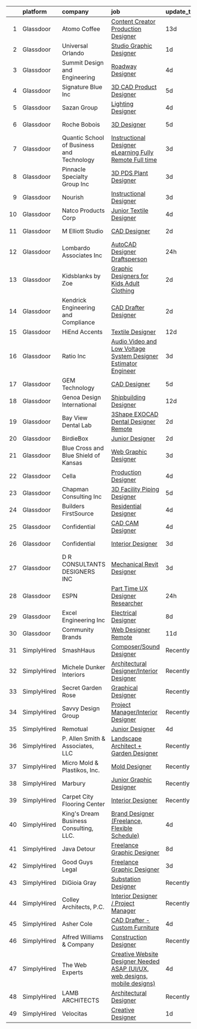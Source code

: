 

|    | platform    | company                                   | job                                                                                                                                                                                                                                                                                                                                                                                                                                                                                                                                                                                                                                                                                                                                                                                                                                                                                                                                                                                                                                                                                                                                                                                                                                                                                                                                                                                                                                                                       | update_time   | location             |
|---:|:------------|:------------------------------------------|:--------------------------------------------------------------------------------------------------------------------------------------------------------------------------------------------------------------------------------------------------------------------------------------------------------------------------------------------------------------------------------------------------------------------------------------------------------------------------------------------------------------------------------------------------------------------------------------------------------------------------------------------------------------------------------------------------------------------------------------------------------------------------------------------------------------------------------------------------------------------------------------------------------------------------------------------------------------------------------------------------------------------------------------------------------------------------------------------------------------------------------------------------------------------------------------------------------------------------------------------------------------------------------------------------------------------------------------------------------------------------------------------------------------------------------------------------------------------------|:--------------|:---------------------|
|  1 | Glassdoor   | Atomo Coffee                              | [Content Creator Production Designer](https://www.glassdoor.com/partner/jobListing.htm?pos=124&ao=1110586&s=58&guid=00000181ec0f40f88403d3d927a57574&src=GD_JOB_AD&t=SR&vt=w&ea=1&cs=1_75e79c0b&cb=1657522832043&jobListingId=1007967013346&cpc=AF02A54CD0F60729&jrtk=3-0-1g7m0ug8skltb801-1g7m0ug98harf801-373517cfa8f42e29--6NYlbfkN0AOJQYGSe-_3UnRJUG2C-qd__XQ7oeS6SET1HrnDSq5mvDk1ampRCRogaOvS3gN5K-k7GRzD1rLt3CNiqEOAiqRgxW5XArZt7c5xC8AdiEDDHnhLjozJDMrafVyWyTr0WkqxitCbXXAwLg8eEmkay77qkuDkdG9PYg4SxDxM_dEg3ikqe_ra6qECaksvCz5rsekqcJ3Y4b9Ruc-SrKSQirfflWBw3x9p1uJH1qMQmOy3hbltTkuppUbyFK1-xUV31EeFC6it9crIJeYmBd4fzqPOGBO4yC0tqWnsOnhli0B6gVM1YZZv_hoaA0BZ0oQ-_Kl1gefpDd8Zy0y6hypAw9Px-JOqZb7tFTZnEw3IOJERD4W-uZFacaBTfhOXueWBnzctLBUoXcaUlyVqq8Zlj5B3aHxXNs3vgpue6bxTAHKnUBRGIFF4DCz7hWbwuit7iPRIYZb7BPNHMNI769IDrN57mE1dIIBrNM%3D)                                                                                                                                                                                                                                                                                                                                                                                                                                                                                                                                                                                                                              | 13d           | Seattle, WA          |
|  2 | Glassdoor   | Universal Orlando                         | [Studio Graphic Designer](https://www.glassdoor.com/partner/jobListing.htm?pos=127&ao=1110586&s=58&guid=00000181ec0f40f88403d3d927a57574&src=GD_JOB_AD&t=SR&vt=w&cs=1_7b4b5a56&cb=1657522832043&jobListingId=1007994248704&cpc=9DC6E4D8324653EE&jrtk=3-0-1g7m0ug8skltb801-1g7m0ug98harf801-d9b1f3fc848eb774--6NYlbfkN0A8dBNt2Xi2s2VyZMdbOlonzlm4bxv48OGaZczYzhjJpiI6hl9onzamCWYK6p40cmrPf8KFpFvn169F_2osZ3DcvhF0c06k_J5nKJf9_mtiga3ModBMry0t06a5__qkQh5wXE00SN3RUxBOu0o2Ml_bTxODvHTTgKmsqM_q7xVbXXYeAfkCBAGe6TJYmLajDW6bBGcI4cvA3m0T8led9gfgiSxpsgcPV0lR7bLfdmVyA7SRmAIa29PWL8Wk0nhhqjCyO1oEgXqaFYJaow6u-yoAf7Af8kz48Nj1L_z9cSxlFFOm1CG8zPsy76jOXSj2LRIod4XM74PTGHsTd8hxmf7ZCvwgKac-d6tUVLhAMBKyIuMeXGZ7HSKm2un8DiigBROVnM3S3u5s_PV3YYVRcfBGPlmt8tfIVzewLYs528SekcZW2DuW0pR1z-HS-7d4mocLXAsBaG5dl4hIwoFDRtDCOlLJ-LAbC2LUJHF8kElTWGvA4s520NBAsctYt2Uh0CQE2hmWXOH11-l8izp59uuVmDjsdzhYvBfsaF9QrWWjK7snjNxcSKGra7r2xjb0CwShW82NlEe5oUIiXckMHn_61vten4WryH_ZR9Ji_KLkn278m6pelif04J4x5n57CPiuyXX7kJNVteb1uS1nDNWftfiY86ZfctUBHOGMbiSf0tcoxusq83qggmlrG-hZt4wsuDB7aP4y_gsYLfQ7hniYOUHqvW6EiP2cRPvcrd5KPk2PBL9LYRWZXflqGkFGPQEvFNKADWTB-44LjXf1h5GGVfTobC9GC5xrAPUgT871xuc6ZYoW3tBbkb7ZK5dOBUR-9ivcYrhqQI8Mu-vfI_L1lpBYsH1zTqX9TqWX6QMa3-qVFZ99_IbHSTGwjhX12ULyXRcx0mCRPJF38TdxkZgHDVQFcu5MTPF8ECxHBZAer9BlQ2NJ8d6cDD1fyu-gw4qglumtYgCEIJAXW8UpIXBa4WmqdKLKklaUYYKMW-z-a1f-f4x3r2KtduxyvZ-zaaMQ_O0mc19vxpUag6WsjqzNpqqIxaGnAJ0WYCwm2wgfoR0o90y3QNobK2ULmc23czlJJM3i0df4Yw%3D%3D) | 1d            | Orlando, FL          |
|  3 | Glassdoor   | Summit Design and Engineering             | [Roadway Designer](https://www.glassdoor.com/partner/jobListing.htm?pos=106&ao=1110586&s=58&guid=00000181ec0f40f88403d3d927a57574&src=GD_JOB_AD&t=SR&vt=w&ea=1&cs=1_85b3b828&cb=1657522832040&jobListingId=1007987560697&cpc=4290530157F20621&jrtk=3-0-1g7m0ug8skltb801-1g7m0ug98harf801-4f491aed00c76aaf--6NYlbfkN0AfdctwH8QMi_6cHObnxb_4IjEpKxuOriNLszjt9k0XkqWw1IzL8L7j6riqXzADLmkD1ALoT5hmWLVuWBAuNtzgZAit7uJD8sO4phW1Rwiu5qNKZyeDaDU8xI5FoHAG6nvKFm7k-6OmkBxznyQx-SqhmzTjHoFkzBpeEXcfEVE-P-yIE5F4Yc4KQUakZlqrVY0JiK_EV9n0MCF7KtsPHPOaHKI6qE9OB0QByrPJrqFYh4sRd8flOH1j_GmDVYZa9RlOswjDmMujULSzyUxh9fDHRVc_uDW33Xhjnluw4-imSLD_MmTXlQFk7rrF36SML3DA3sLZBCzWiLS_lyIZmiI2dVqCjZZoleg1za_w21amida5eEYmiU7rOoGgan5jY-br_l3E3ceN14lijCR2FKr1BVsso0PS5XyeN_LLsdiIZzbsNV9t9b4DW75at6LJx2x-RpMAdtXVDzKstsRRpCnpLT1E3paRT5pZHlb1XLCmK1JNCBZhAVq6Z_yhLoankbF67Ac5XR39dA%3D%3D)                                                                                                                                                                                                                                                                                                                                                                                                                                                                                                                                                                                                   | 4d            | Raleigh, NC          |
|  4 | Glassdoor   | Signature Blue Inc                        | [3D CAD Product Designer](https://www.glassdoor.com/partner/jobListing.htm?pos=107&ao=1110586&s=58&guid=00000181ec0f40f88403d3d927a57574&src=GD_JOB_AD&t=SR&vt=w&ea=1&cs=1_c629a5ac&cb=1657522832041&jobListingId=1007985131299&cpc=9900C911F071612A&jrtk=3-0-1g7m0ug8skltb801-1g7m0ug98harf801-c935f69cd6141cb5--6NYlbfkN0Bi-g4OEguhQEx4pjzkmulzkFDPdVMQm6g82nLRMcVRUF4a9O8XX7bQnHXOSYsr-Z1lYAsjII0Z5QvWE8UBfpVUpRtqS29lhzVUzTkXsA1F3d3iSDbrGSU-yoIHJgnRfXf2QSL24J15t1V9kIt1zXmE8vxNGumvGO2F6aEaeF1boqkewEQurOo-vqnn1QroqALPoEMm2d7C1KDlfbiKGY_n7nXCuxBr3DOba1HMQlVFZSfzDdX23GZ_MjZCYqYFxi1Bv2YVpR3uMjSZSgvBRh5dKRQGpDoQFK4Yhdye2R6kayI615v5gxCTtLP0IU4Wts3pSPH5o3Dm4yIb-3kFivIqNmmjkyLyOJzkza-57gBLZ7vZDsP0GLKmoY6WXZh5s1967lwRvuB0xTWcHUDnsz6pmyCUjWGo7vW2yR_dLJZEz9nYCGdbHu6hVCNppHx_9bGzZCvqg-rXY0LPTQfeYtbnxCMpWaLtL2CistJ1KEzqwx5nDNAcECeaxJyLqT0yjISI8G13DexLEQ%3D%3D)                                                                                                                                                                                                                                                                                                                                                                                                                                                                                                                                                                                            | 5d            | Walnut, CA           |
|  5 | Glassdoor   | Sazan Group                               | [Lighting Designer](https://www.glassdoor.com/partner/jobListing.htm?pos=101&ao=1110586&s=58&guid=00000181ec0f40f88403d3d927a57574&src=GD_JOB_AD&t=SR&vt=w&ea=1&cs=1_6c3ac520&cb=1657522832040&jobListingId=1007987920155&cpc=1B66FBD287AC93AA&jrtk=3-0-1g7m0ug8skltb801-1g7m0ug98harf801-439b77affe648433--6NYlbfkN0DLxniXb9xd09bch3T7EymxCrgj1jiT2kSu__xrmi42oF6tRRjGLgy95bHzRVT6R0PWFfy4P7N_XJ8e_z_BNRnNBWke5n_Jbz_JWnY5GHA_WR7G4pNlygBwedkMkT1PpmHff_TiXp5Ns9EEi0fgPre6OUlP2TUujiOxzlfk_YD1Sf1DM7EeOnJKupP5wvjbtMMEXpQ-AgB174-erYIH5-mHMJnlMjSMv-YRHnozuB204H0142P11E5JEYKrxzNn6ZLeo_Iym49G_ik29PjaiAtzXg1oZzrU80LfaazoNTeNbG7sDZ_E7QTg5Tj7Rok9iYhFH9_6l4FMAr3OwnNjTjksK9xhHiWnR_CKE_wOXOeWliRIFqXW5lIRS3-EH-WAFOFujP_9lJPLQ3vxYJOYfVMKNBJ16Mn7FHPKhbGIftiLYFHuUiUKm4l93KBK15V9_dHWKi-fNCuAsG_I23DMQU9x68fj0yhWseh_8DEDVQAODvpsyWF82fA0g__3IZaqjGs2txTkmxXyfA%3D%3D)                                                                                                                                                                                                                                                                                                                                                                                                                                                                                                                                                                                                  | 4d            | Seattle, WA          |
|  6 | Glassdoor   | Roche Bobois                              | [3D Designer](https://www.glassdoor.com/partner/jobListing.htm?pos=123&ao=1110586&s=58&guid=00000181ec0f40f88403d3d927a57574&src=GD_JOB_AD&t=SR&vt=w&ea=1&cs=1_4955ffb3&cb=1657522832043&jobListingId=1007985102226&cpc=BBD63848FB84346C&jrtk=3-0-1g7m0ug8skltb801-1g7m0ug98harf801-a7e40237fe4911eb--6NYlbfkN0BKk0BP73Edisr-wZ1rS4C1GbKnMOsvdEpjijXua_ZIvpX6JMcHyAsS3aosAQ4Kn8C_f6La2-1lbXAH81Op75Fbx73mbs5NfVlTi-gWx6V0YypcHZt8lr8YANXhHvPV1-OZdgkmJMsw9-Tue92vm-fKV39_dYts0q7QahmlcD2gWoufQp8qqYnidNMqYIY8HJsJPE8jcWE67nzMQ_MWJFo1rnE4ytfcOhm3gfzEB2SrQ-l6Wvpw5QT3eGZefBCI53t29oVcKJI-XY_PTeeDXyst05k5ctK6qIckeMb4BLDx46nJ6E5sSgDrwTmG2f-k4P7wDO83rzl-uonczdL1JJNgSlzZxGaEToDv-5vztXGQKqCVQZDoH_smL6gZEh_xyICQdqjVXNbu9PPt22ERd78RaGEprfSnGoKWc3f2roPw4fdVEWrn40AwrEO8uRCEM0Tc85NrxD5scxx7KuTCVmMm2HEwz4itLgGyYOFWrQxdWe4nWl-_dneR)                                                                                                                                                                                                                                                                                                                                                                                                                                                                                                                                                                                                                                    | 5d            | Long Island City, NY |
|  7 | Glassdoor   | Quantic School of Business and Technology | [Instructional Designer   eLearning  Fully Remote  Full time ](https://www.glassdoor.com/partner/jobListing.htm?pos=130&ao=1110586&s=58&guid=00000181ec0f40f88403d3d927a57574&src=GD_JOB_AD&t=SR&vt=w&ea=1&cs=1_d3f84c01&cb=1657522832043&jobListingId=1007991626600&cpc=F41FEAB56D215062&jrtk=3-0-1g7m0ug8skltb801-1g7m0ug98harf801-288443ecfc85b543--6NYlbfkN0D7hqmvePafxn7kT4k1STtBk75UNBPv-jdQupZBlysKETfGq5ERCH6QNcas-aF6LEi06hVy_qfB4cq6KzFBX-NpyiNbgRz_Jx4Edv4Usgu3MiPbbhPmPTmnahGc4v12Vo9_AlsMHVbEjxyZQqm4pQtxd0r3Ns6m-51NKhD0U227CJfOwXOol_GZ9ZyMMSzBb8-fNzUH7XBazYpr1Hlh21i8hHNL9hC9rp0xxBljviOVLD1MuFhv1vbPv8G7m2ORyRa1HWcLvsNuusdmubk5pUychpQsIUiy5gAnpTNK6wPUitpMK5Zy6SfQ4YYdlKE5u5QoiYMzTy3fCJ3cRMB0chZoTLGe5NPtKmtXc1-ZYFKBpoiekjXoWlynXatYUlirw4Cg2QTUjmuoFtiQAXUxLe7BIVVVcZ5MPn4V-Wc6N7PNfjdr0wT80aZ7c71xbIfr9_285uhb3gPbzUYk7inFhmRo)                                                                                                                                                                                                                                                                                                                                                                                                                                                                                                                                                                                                                   | 3d            | Remote               |
|  8 | Glassdoor   | Pinnacle Specialty Group  Inc             | [3D PDS Plant Designer](https://www.glassdoor.com/partner/jobListing.htm?pos=118&ao=1110586&s=58&guid=00000181ec0f40f88403d3d927a57574&src=GD_JOB_AD&t=SR&vt=w&ea=1&cs=1_49cace80&cb=1657522832042&jobListingId=1007990075334&cpc=E3BF5CE6EEF0DB16&jrtk=3-0-1g7m0ug8skltb801-1g7m0ug98harf801-24dc0d674d54fa01--6NYlbfkN0AvKOmg-5NqYhHLmDu_7Pjxq7vyl5WZkAzYueW6PgEnHN088J39WpvCst9TlHOmuPf8WIXpqT11TwO55_La6gbkN0cFSDGvVEcPCxzupaLDPJDJg6h4dyO07a307Uxp0jB_Pby1WNeNv4EuZalHOlpoOcvZf2zXsX1HepuFnhnDVUCDiuHRxPy3JBmcMJfsFSi681y51j3dQovU3i2og9nmNK-QBDAyeGoBD_ewQ2b6FKK04JPJ9GWhs_jYahX_x4n92MdD6htnEeU6XGBVpXaMs80ACGO5yDwEF1_S1CNHdwKpZ4v35WMRDItwpIxP5k8ickjRIxXeC1fwSvSx2DKjSfLAxzFtpaeMPNBmJK7Ymw3wmsH2ROv859mFIsatv2STt5RpNLfEK8-T7iNGysx90ltRQqdO1h_G9CCi3Y26f2dLjtSIrIrBkcDooKNcFkzqgCYe3_hy0OEN_KSOTX6GaE4mS1uppgSLtBLDts_5OIBHVQdnjh5ZWHdaZPCSWaxPgPS8m2aWhGwQJmkPefA3)                                                                                                                                                                                                                                                                                                                                                                                                                                                                                                                                                                                          | 3d            | Aiken, SC            |
|  9 | Glassdoor   | Nourish                                   | [Instructional Designer](https://www.glassdoor.com/partner/jobListing.htm?pos=126&ao=1110586&s=58&guid=00000181ec0f40f88403d3d927a57574&src=GD_JOB_AD&t=SR&vt=w&ea=1&cs=1_6833456a&cb=1657522832043&jobListingId=1007990118795&cpc=C4A69CCDBB3B9599&jrtk=3-0-1g7m0ug8skltb801-1g7m0ug98harf801-cd31e169e3b76732--6NYlbfkN0APToHrk7ILONyRglvlT3LJMO76dZGJsKlG8WQjsY8Cq9VMAyu-33cN6chkrRPzKSYLZubbG5hpV08ZZqj6Gtm6Kd6eI__8JQkxpLimtDe8e2XUxCm2qJgpcAQ1wuU9qhNbp0Vsz9rljglzu-6og43zjdLf4iKCarZD8ROOzxBmCdSBCaOSVjYKDMYMYHX-8VqEzqeeT5Bh4vpqCBk9B8QXLTD4p9Nq0FD0AuI42Wdr_ZXqtrFoQbk3-RVyksmdaaL9p7qz5LDFWb75jrr3wgwezQeXMlzybCK_zWqZqOSWgXUDuL1J72HCdjBiD7NGzHX-i1gsH0W6bDDLax6IFMPh_HtXMdIJB0wyrbjNhSkzTLtLa6fXPdteIISRwKJdjWTiL9LO-UYeVgZ0tTGAv5NqRtV4tIxXJZt4CJGa2yJy4dOogcS8FCmJg7Ct1OXwL-kCb1gkCJoKtjFuD1qX0bh0KbzKKpm0v25RtDYqsIGoFUX6K1bz59kM)                                                                                                                                                                                                                                                                                                                                                                                                                                                                                                                                                                                                                         | 3d            | Remote               |
| 10 | Glassdoor   | Natco Products Corp                       | [Junior Textile Designer](https://www.glassdoor.com/partner/jobListing.htm?pos=115&ao=1110586&s=58&guid=00000181ec0f40f88403d3d927a57574&src=GD_JOB_AD&t=SR&vt=w&ea=1&cs=1_690b883d&cb=1657522832042&jobListingId=1007987802425&cpc=55FC80EBF760BBE8&jrtk=3-0-1g7m0ug8skltb801-1g7m0ug98harf801-3ea8600967559903--6NYlbfkN0DsBOlmEAMqZtav1V1WKZO3RUElpafjggtWvxyDQ3xFSi-VzB5KdbXiZO6Bf1w1N6Sg8a1o7BBt-lkxuAeaPdpC8-hhaqh5c_fDZprzhmWf5xgyyCrb1QTarKUGt8YYDBdzXy1pVsr0_LUnXJH_YAlvTXDXqTkLV8Ju75prIEHJkiBI05RHq1XeRruC6Uhy-cQHmTziBROHOc4XzZjvpsZVsHIATb8VQyS5qqEUrU7075JD2ehwmO8HW-77cQUIi9lizPaxEcfGsX_h2oT6NdG23jbAqBQARGJzq9fnHaOmIeAYI_fn_DcoBqbWPDk_FXmQYZ3jw4J4xtql0d-0KVS5j6hpC9-ldsBDb4MA6lIDAgKb5fwAdBDi1AutQT6RGUloqnJKcOozspmCFwNjiLKGRsjwkW1mus7AVkT_CN3xMqVbZL2eWqpGde8l1hOvmACBnuReJQdC2A6pMunQU8Jo54_TEa5A6-wJxD6NIik6HQjS4By3CmLFNRhG8skEEAq7ISqotKOsqg%3D%3D)                                                                                                                                                                                                                                                                                                                                                                                                                                                                                                                                                                                            | 4d            | West Warwick, RI     |
| 11 | Glassdoor   | M Elliott Studio                          | [CAD Designer](https://www.glassdoor.com/partner/jobListing.htm?pos=104&ao=1110586&s=58&guid=00000181ec0f40f88403d3d927a57574&src=GD_JOB_AD&t=SR&vt=w&ea=1&cs=1_176ddc0d&cb=1657522832040&jobListingId=1007992546690&cpc=82DCBDA90A4A7E43&jrtk=3-0-1g7m0ug8skltb801-1g7m0ug98harf801-a77a986ad16ada3b--6NYlbfkN0ACTeRvGRFS6hadW-07x_K1RnsIE8OdH4tufuZ5eRAiXj0gAa_UNCxgrPwYxTRUo2qYhJOerHcijT2z6Mid7UdlQo5WU_INrLmEmOc5-O1FfiIH4eUBv57MufVhPaM9FRzRKTqqWTHMFaxNT9aYE_-j3X2SwW3KRVbetnb797ju4SVXCGwE7yJliadzEs-pk_zBOw5eI0Tks7fiIWadJK1nZmzvz9lkTwdAOfUrgvhqyVdQN6RFQrdBrCK8QM7tSohmTAavC5J1s1ZffDae8HY5PoONoOp2ExUbP0dZQOgpWM4gNVCbbMaJSuP9a1Tr9NIsJSkUDvZYFIlZfipRTJbirVrmnimRBSermKfQH6y1828ccFBqULB9dwmHQsdmsiMPUGgDt70SeNO_jmNkLI1mFz4NCeoKPSWjl0l_DdS271kC2W2kXFMwj3K8tqn2QlLe7uJM3AIMXqeoK1JPtJ471D-lTncA6TR9sBaS_ZFVavLA6lrDQBFe6r8feFGkWgA%3D)                                                                                                                                                                                                                                                                                                                                                                                                                                                                                                                                                                                                                     | 2d            | Wimberley, TX        |
| 12 | Glassdoor   | Lombardo Associates  Inc                  | [AutoCAD Designer Draftsperson](https://www.glassdoor.com/partner/jobListing.htm?pos=112&ao=1110586&s=58&guid=00000181ec0f40f88403d3d927a57574&src=GD_JOB_AD&t=SR&vt=w&ea=1&cs=1_9b9f22ce&cb=1657522832041&jobListingId=1007996043853&cpc=88825F42635DFB7C&jrtk=3-0-1g7m0ug8skltb801-1g7m0ug98harf801-1c15ac5367a0d75e--6NYlbfkN0A953Z9EfJZc5Z9y7Wb0NkuJO-5BBnqXCJSieP3bN3oT5bPCnx7cVWY1oClmkQ3jG-L0_XIvqk4h2NVzNdT9nLHi8WopQieny3EXSwCLQgjwYRxPwUbicOAxx0gLyCfna9QIkLHtRNxNTBwPFOefxmr4_sdy4VZyBt66a9rNswfF497JnwDV2H2wqNj9voygmlelVXhifN5tjf3ECnCXrmHTabmp5kl30Km-st6LdQ0hfsQ31-hsxPVhjg1LC4T_rMAWQLvF2dKFDz27CY_EbytbUONZvFTnFy_DHNQhhxE7oNV3UBucbNPiVrihLsoiLnV38qgNJ8tmxN0WzFhVLq-kH2D8cdaqYu19Z7zBSQFGodxFI58JtB6xxla9FNwzcjip6yZPvkRtR-d2b9rQSx2fCskgyuDijZvdRGI-Nlnk-yTUdkN1nT0moSAeEcmvEc1Q_o7SB6-lG4zTM3nOj2hJ7Mb_tkQ3MSCZ_Yw-SnHuHZalysK_9qm89Rw_pHSV7Sx76edV6XJ3Q%3D%3D)                                                                                                                                                                                                                                                                                                                                                                                                                                                                                                                                                                                      | 24h           | Newton, MA           |
| 13 | Glassdoor   | Kidsblanks by Zoe                         | [Graphic Designers for Kids   Adult Clothing](https://www.glassdoor.com/partner/jobListing.htm?pos=129&ao=1110586&s=58&guid=00000181ec0f40f88403d3d927a57574&src=GD_JOB_AD&t=SR&vt=w&ea=1&cs=1_3cf09aca&cb=1657522832043&jobListingId=1007993502865&cpc=F4EED0218A761C36&jrtk=3-0-1g7m0ug8skltb801-1g7m0ug98harf801-b4c3da644d62c417--6NYlbfkN0A4Ph_aI1zwixbP6E0AARx2SZY51AQPi15m2DpjMNaiC_VAubs0PWn5P5PECUkure5B376KHYPnL6LuMK5eTpf5r19DBgBmR6vNn7Wt70xRWT34O6FTuRFb9bsxE57G5BbL-4oCoOI3kb3Zr9-TICvnVzv7AqnBMK7uDSy1Uxds9OCa5zcLebobasEHvLEncd0yS-5sOj0AI7DWautEbz7wgZh4FjYidYqAcAqavbhWCPRmbx-hQdQ91gJuTwNfSSxnQc8xmXy4T1prtVsLRfIQ6OSp-kgiGJgVzVbrAz8ZE_DAVW3HBvxHSkUQPf0wZ_pZA7iHxykUaevkHi0TfHYsXxasInKVOlvggKoDVMRryPP9hu0GeKTCwab2PJra7LC_6BzKiRSwkO3RBISDnLep-JAYxpOsOSeRDzwe1VdCf2sHaxYVcOhDVLq6EVwz-0Hf8JCaUOLTet6aHRjtY9AiBX0hn9c7khfJuaD00FLexvMCHdlMjRSSEMdP9RmLclFGJxF56evNqbLrxdTlw-7e)                                                                                                                                                                                                                                                                                                                                                                                                                                                                                                                                                                    | 2d            | Remote               |
| 14 | Glassdoor   | Kendrick Engineering and Compliance       | [CAD Drafter Designer](https://www.glassdoor.com/partner/jobListing.htm?pos=125&ao=1110586&s=58&guid=00000181ec0f40f88403d3d927a57574&src=GD_JOB_AD&t=SR&vt=w&ea=1&cs=1_9f188dcc&cb=1657522832043&jobListingId=1007993324136&cpc=5D10E799EF7E9049&jrtk=3-0-1g7m0ug8skltb801-1g7m0ug98harf801-c9d37da804fb0685--6NYlbfkN0BxkLIcfe0oqaYINownie861a0BJtkzmJW-WyGv8J0JYIhtfgDOowTGUiZm5-HYdymiPggjYYazO4SjkVQx5w8bfbh_HREpXUQH5H_-W0elWWLkHt117Ahq6YM6dTUptsqLCk_RADVT_-HeWIZuEgF7Jgk0UwmLnXzi0hVGl84b8oKPQdCEXS5xpxpGQECvR-FLJWe39U3X9T_JhWWxVfbSf7xHvdbUGVW8ZkT9HuE_wmQqrN3e3PTFeTyYpym5R8pgapWsOnfAmkLMWi2znmBclw3jSxXFmK3QTmU5i3kAWl1EVJqmoa8VC68GDh2BhtD8y9w6QWGP5YQNXcsmyPcPbZ9i05VmITY3Qo0K1QoFZ42j3dJ_x2BUDeMpbdF-oHTrCaXCuepg4iu_1VhwOQe8Kv_ZAI1pD8FVe2CobRDhm0jA8LD8fAyWasPLsigukZXjk1lTiOUybD1YhzS5Urlpa1nxaurJijlhwzTpjvgZMueYuxIxgb2GV3hlQGFz14Y%3D)                                                                                                                                                                                                                                                                                                                                                                                                                                                                                                                                                                                                             | 2d            | Broussard, LA        |
| 15 | Glassdoor   | HiEnd Accents                             | [Textile Designer](https://www.glassdoor.com/partner/jobListing.htm?pos=110&ao=1110586&s=58&guid=00000181ec0f40f88403d3d927a57574&src=GD_JOB_AD&t=SR&vt=w&ea=1&cs=1_9f2661e0&cb=1657522832041&jobListingId=1007969520749&cpc=31D92C3C5F3D4D46&jrtk=3-0-1g7m0ug8skltb801-1g7m0ug98harf801-29bf1109820b1c2d--6NYlbfkN0Dx3r3E47sSe5bB3PIy1uzBZvlB7xy2NhfhZMlxQTsxrHUpHsFF6W0esQv3GrpA3GPxrEYAVrn5qGuHoy1szY5sWL8KxnEGqnW7VTyHc7etp3Lkw8fFSuHMNAw76tM5yR41BK6rBn9DoVtzf3U5rSsg73277ZCy1U5DkKAjVps9t5cGIaBEKvDlJLMzuqWuk9H_oC9W7Oe_XgU8TMAUIhMSND-cr2v8fjKwQzsgM32O7DvJ-oFsqrb6PllAwHIGWAxWnLXyCrqKLk1B6NJQpaVD--10TmHob9vHTngAoKQsxycog91wDswsEV-b8w-Kd4dYCMp0tgGdTCaerq9Lp45s6WRZmiohWCEKFVZiYqFabbnw8Oe1_W5ANku-zsSOWqE6rwfsIyQryWkRIDegveOOvq7fo2Ny9fqqoKm7vzOcZijkvBtF3E_kcRDnEA1OtvDVxw-QQIu5T_bcO88d7-jF9eSzwz9f6k_HvdrkJvvHuFFnZ7jahx3FKl_k7KN-Gwo%3D)                                                                                                                                                                                                                                                                                                                                                                                                                                                                                                                                                                                                                 | 12d           | Irving, TX           |
| 16 | Glassdoor   | Ratio Inc                                 | [Audio Video and Low Voltage System Designer  Estimator  Engineer](https://www.glassdoor.com/partner/jobListing.htm?pos=120&ao=1110586&s=58&guid=00000181ec0f40f88403d3d927a57574&src=GD_JOB_AD&t=SR&vt=w&ea=1&cs=1_d1d25a42&cb=1657522832043&jobListingId=1007990573933&cpc=6F63F679962D6B30&jrtk=3-0-1g7m0ug8skltb801-1g7m0ug98harf801-a22815fcd649ceed--6NYlbfkN0DLxniXb9xd09bch3T7EymxCrgj1jiT2kSu__xrmi42oF6tRRjGLgy9CSCUvlu0o-G0f9mP3vXOY25QFtPpOgKZRLLJv-Wzl2jZDDJN7VD9xffB-warem3eXA0nhYC6MxajdbDhS4OuVwx3kRH1U4zCgroOa4MZ6m1JcZM3n5e4HfMar1NEX1Zic41PscWSc_sq2rRcU8ndhgOw_Pc2afIgfqgvjHepvhoXCZBPAPnJS4xiol_PxymqTOf4GyjT942gyeP_qpfw70YrWbFygWiV3vUBkVaM9Ly95jtWniWC9gndpGCzAEQ0SGJlIjHv8J3-MdumKgxmzT0pHbayuIrdMM7gFVVSZ3NvwqF9VNgTuF87UcT56bcqMjeJLmFFhwh5geyVnxbAAWV6Fc53_lBpnh6wKpsP_I-v7DW3scD5ksTYEja0BKY3R2vh9BcJJX3Yf9tzWsuI20Kg66P6wQc7XbMCgqArP-jNJMYiCcizZXbUCHCEsaAvnSNjmPJdTTrHqb9yQoCtosuSeB43qM6OpxcXjIMghtPaWuV11a4-f7zRrACO9HXWwx9yVxpoqoQ%3D)                                                                                                                                                                                                                                                                                                                                                                                                                                                                                                 | 3d            | Farmington, UT       |
| 17 | Glassdoor   | GEM Technology                            | [CAD Designer](https://www.glassdoor.com/partner/jobListing.htm?pos=111&ao=1110586&s=58&guid=00000181ec0f40f88403d3d927a57574&src=GD_JOB_AD&t=SR&vt=w&ea=1&cs=1_eb869a9d&cb=1657522832041&jobListingId=1007984812731&cpc=DED3C32E22E90A94&jrtk=3-0-1g7m0ug8skltb801-1g7m0ug98harf801-bd7d52c35ee6e9be--6NYlbfkN0DlcaguI4sweZRKJTadbViwUmuipadyC1IVR7LlJxAnY3ZOe5e_slvkrj--CbdG1yGhiHAnmnE6MmiVRcIyrgSFucHCnpg3aiQUVOiBSwymqoQ9lFkmAirctWJGZ3qnUaJrl9w9iL1ThWFBvGh029x3hXJJKMos4BX-u6YqabtcbZaw9iY0gCLAxPgadHGR5TLO_BG5d_gRsGn9J-rsIP8eG7qy39cB1D2-rtVvTygMhjpcqi07-WM79CjtJcM8DXHSrGZh5UKxpRzT_tlQTEWNFG5kDA7KGTzY5wtrCbvEtqglgsAp2na4JtyhaPsHHbOoxfRQi6wiBuRjPk5EUDexBWes_pUJH4CO-wFR0poU3gUbW37qCb18mNFMI_HB6tbdm6cPFF77PTs1xDc7A0p-Md1-uXEZOGzcpTVkT_Uz5ZlzVJvEULmFN7nRDD80-0dGxzk5I8TgZrlNtJcwCQEfz98AgdAzQlRBC4kgoAz2DpLTGZs4rYKxd7UogwoDX2c%3D)                                                                                                                                                                                                                                                                                                                                                                                                                                                                                                                                                                                                                     | 5d            | Oak Ridge, TN        |
| 18 | Glassdoor   | Genoa Design International                | [Shipbuilding Designer](https://www.glassdoor.com/partner/jobListing.htm?pos=121&ao=1110586&s=58&guid=00000181ec0f40f88403d3d927a57574&src=GD_JOB_AD&t=SR&vt=w&ea=1&cs=1_27062ee8&cb=1657522832043&jobListingId=1007968421950&cpc=7F6F94E2229B3AB5&jrtk=3-0-1g7m0ug8skltb801-1g7m0ug98harf801-2fd880509a3b5b50--6NYlbfkN0ACurcFFH1KinYH-9KXWlEmljAli5inonw10n6AtNKjD4agCYhEruJSgbVejWcAH2GLRKHTpWNQSqAoA8Ba697zMBBLWnamA8_7Av4qjxtBAVL8_gjMccHy7ubRkNwjuvekvChXUnWjb5NUaxooK4DyK7LdhQ_TVVrOb-x0tnQECHLqraAu9hlUj44lw2U9BedjKYvyzqgckbUlwzlRV-D-JHv9WvW2sUcuFr_PvXueg4rdol2k_zRwiwQAjDk97yPITGS_peP0xiMc-lxO0iVMOgog0GcGhfwZ8Dvrav29HRD0kUKvtPNhKn-5YcyPTfy5stpM3K4HvLIyTqHY2QpJtvzMO_qUnPQRK6yOgfPRc5NNj9rwS4mVvcnv8Klx3sxn9BeEpHpWuBk1A5EPj5Dhlp0Z5BZFZLFcERawNYifm0CfC_iNAxbVz2gbdm1QHQSjlovKQnok7i7etknG0cAz4lt35Ukw38ZlhyCJCitNdAhOlkaCcxFP8qcfnACcQ5A%3D)                                                                                                                                                                                                                                                                                                                                                                                                                                                                                                                                                                                                            | 12d           | Remote               |
| 19 | Glassdoor   | Bay View Dental Lab                       | [3Shape   EXOCAD Dental Designer  Remote ](https://www.glassdoor.com/partner/jobListing.htm?pos=119&ao=1110586&s=58&guid=00000181ec0f40f88403d3d927a57574&src=GD_JOB_AD&t=SR&vt=w&ea=1&cs=1_7d1a9ffe&cb=1657522832043&jobListingId=1007993383080&cpc=59DEFF8D475298C3&jrtk=3-0-1g7m0ug8skltb801-1g7m0ug98harf801-4d0a507958eeb288--6NYlbfkN0CN_heEKBmx6uVNBP5N0m0cq0wPpJs0SQ3UE-M_i9XXXma_1vFFUlC-lltITiyLQhrVQU8-emd6XCN5FfF4--3kAp1Y9sI7c7AfGN7MKu2QejEUi_0pSW1hIsx6dsZVRLn_n0Q_G5fyBY6dVNXPMpy7cp_SKf5-4XHI4SsM1oRGUTQjKLxCQBpfqgYzxKNMSQXZj6Cq5kvbRs67mioHjcYJPxIM4ky9xVj2_5E3idUDzA6xZ-YN5roEJ-3jhUc5-rjPXKYaLajmVlQiGaqJl-kreqSKRgA36Ps-sMzbGCcrkQysd7FIHhk_rRvAEr2orJw04Nx5X_4AdWYsFHWrhOOMVf8b-0C19Lb1E1YkFRYcVjmm22lf_fGTEeR9MUBw0ohok-cdNqrMtUAosqNyQcljXxFMhGyG2YFpy76X4wKXxLqysCWfKYsk-5iEfIO-Shk8Dck5lQUACjC92n2kKvu4yIPy-wDhPk1BHPHRrgw9BbcXyRLFAbZ0Q6OwP1oa8HODJ3w1vUISmXiBiZE_9caE)                                                                                                                                                                                                                                                                                                                                                                                                                                                                                                                                                                       | 2d            | Remote               |
| 20 | Glassdoor   | BirdieBox                                 | [Junior Designer](https://www.glassdoor.com/partner/jobListing.htm?pos=122&ao=1110586&s=58&guid=00000181ec0f40f88403d3d927a57574&src=GD_JOB_AD&t=SR&vt=w&ea=1&cs=1_924dd9dd&cb=1657522832043&jobListingId=1007993146296&cpc=334ABAF5D42DC775&jrtk=3-0-1g7m0ug8skltb801-1g7m0ug98harf801-f90bddc2c005dcf8--6NYlbfkN0C-0bblxfc8WgyBPlre0heWI_waL_2zoU6LEEJmjb8vMe4ld1XBEjNmzlQuPH1NDtsfu-5sq-2qGIhyjdXf2hFrQCMWeFji989xXdA169tWY6VgmcYpFLnj1EGQT19rXu4wbrIWflIl8L42d13WAAWgPDGOG7rH0bje3-p5dzfBNrq8pjKeWbnAtIF5dQI2S3rGn7zVSJ8rfgOnb6iB9PlIjAarllVeEzWZA8mK5StURsMxmwNmQe-FoAlh-JcAbXESpabT1BSItdM0XsEshMf-9hr8UEDXKqXlnjHhZTbTIuy85DrhRSdbcbKBkxdO-RFBrU2-2KaT5lcd0B2nm6gbshTO0jvZwcvNdnl2muT5K4At6vS2gNhe1Ci-nTo_Ep0KPfOdi3aQcKOFLZ5QSGP1mLiOS_ImMoEXrzPZMWwo03AcnpIV4NAskTM-a8C6ek6SfnV6L0dndY6T-90dDlzUe3-_IrHf0iheF95vavwSrhV1pWwna8dOMlf9oDTL8mM%3D)                                                                                                                                                                                                                                                                                                                                                                                                                                                                                                                                                                                                                  | 2d            | Remote               |
| 21 | Glassdoor   | Blue Cross and Blue Shield of Kansas      | [Web   Graphic Designer](https://www.glassdoor.com/partner/jobListing.htm?pos=113&ao=1110586&s=58&guid=00000181ec0f40f88403d3d927a57574&src=GD_JOB_AD&t=SR&vt=w&cs=1_695727aa&cb=1657522832041&jobListingId=1007990691312&cpc=D01F56F24F237C35&jrtk=3-0-1g7m0ug8skltb801-1g7m0ug98harf801-a646a3c5cc0d5ebb--6NYlbfkN0C0fM3cAMPIJxx2YJu0-54AUzYyvdboEQAVt4G_xOBTWEOaDebnHlkXFTc2Kq0ZccTKs_m4kr2IGIqRKB-1jaqsIt8-Q80KNCB6stC69y0_zLiFe1CnqDWQFScQ-vNNv8K_7ON31hz0iQWH5w9u6c6B-QGCtvlm6wmT8QXnqjnMIDsArbf1CJojXwNqCGtICmj6DoVWGcc2MqMmmfULAOVehHhjUlmDtzMnyGbsQQtj4CduUS6GDQ2ux7q8btXrcos6CQRuTxuVsvuzwhVvJIvwBshLAUVjTAqslRRUMSOOV19VggjpfrkmpvMDus4KxV4btdg-J1F2C-9adoylFZ1qpfuFckbblTjlxbhjUftA1vjfLCmgN-Tph21Rw8YKOuh4jbpB6eBSgu5ku_fCYu0nVJq1KDwyJWo-8ZhXcjBC_9zdA6-pujeg6DnooLyArFn6jw8IU9HBHb9Uy6_LeAfq2D2cQVEyijBtyGeV1XCk99DNhk6sdcWqbXBAyiipVJD1oUcfNDjpgIrxMb8lbBDUoL5pqQd_ZaJ9VJXa15HddRu8ovXAiHzZpFAGa5zIePCVVq0-Cz3K999FEtEJVhfb)                                                                                                                                                                                                                                                                                                                                                                                                                                                                                                                              | 3d            | Topeka, KS           |
| 22 | Glassdoor   | Cella                                     | [Production Designer](https://www.glassdoor.com/partner/jobListing.htm?pos=117&ao=1110586&s=58&guid=00000181ec0f40f88403d3d927a57574&src=GD_JOB_AD&t=SR&vt=w&cs=1_62607550&cb=1657522832042&jobListingId=1007988004455&cpc=FB7E4A1762AE5BEC&jrtk=3-0-1g7m0ug8skltb801-1g7m0ug98harf801-661a33f648736994--6NYlbfkN0ABL5jwqrJX8j4-zsE1pdctockIOMh3bUiDojLxDHSgfnyfdrl215GIT9Vdrv6w9Un7pt__NKFrEMXdFNI_-gXMZ64BdvBYCKAUevBPGXI9NHic9JvK49a230Zb2X6vcVYsrNyAKFJIlLC1TSb_-oWrcLHXJ76qSu6kicEr981IggWbCYTOMHxQfGHZ028jEDq9twvz5276uCGkvyZzdCSN0P9s3DMVBiBh0GPDWWsD05zPXFtKkZDFdgIuayUqyVJnMP-nvVQppXSdnhXanqtCavN2kadGscFj6FScaOnWYmbeg2KnOJNoT1itTADESMitbMb8tBVkHSgcK8xbkjbnkt6ccv00F924LcRw48JFbOZV14Wl7qyF3ZlyXzUOw9Nrmc09RmY23rl4FZvoXxmBHRndxy_oVgg91XA3oP0XB63uFxdOTHv5thfSA4AdzR5QmKwx5wSbKuzQnuJVSRaVPwldwyAG0ZsDa94S6viIHHlZkyvSqVUXnt8duBY6W1mlIt6SB4iggt5HhUp4zji61DmKCSl0vknm6jZZNJCsxaCdw5mcoeVRzNQgP08HwrWBtCBlaFCgR2Qo6K3vcX81QZnmuu79WP77o68fEeraQqP8l9cKUAiNXDIRyfuisbloFdcQlCUbr6o6DxENso5ClA-n7WDuHhrjps8vrfPT3Ra467huNXuQ_A5pk-E2s5qOKorZ_nOccQfmL033iDbNESdfNamwcoU_x-rlEU0lRlyz2pRobNolxLQKy4gbjeE%3D)                                                                                                                                                                                                                                                                                                                                                   | 4d            | Dallas, TX           |
| 23 | Glassdoor   | Chapman Consulting Inc                    | [3D Facility   Piping Designer](https://www.glassdoor.com/partner/jobListing.htm?pos=102&ao=1110586&s=58&guid=00000181ec0f40f88403d3d927a57574&src=GD_JOB_AD&t=SR&vt=w&ea=1&cs=1_7436b7cf&cb=1657522832040&jobListingId=1007985950773&cpc=FD68938D22ED3258&jrtk=3-0-1g7m0ug8skltb801-1g7m0ug98harf801-1942e2590fe9d9cb--6NYlbfkN0DLWr0FuvwmpNY589ecXM0wpB-l41nBtAe9mv-PvJGiqT4i70eICYhkSDQvcovPHhDGzSuLzq6LSo9ORnq_GlqKXDMwDYYYO4AgRxLK9Ge-zstl2El_3uS8AVXBtIIFmzxL_is7fRnxVpYwDgwQkoSIwnjDmGF5oRU6Frqt-0T7aqE6-Yqbz3U76ROBjByZ-PvfYq8eFYe-isH96RaFbYVfQymL4b0Id6Ot7nwZrdWdvWMWiEu5VwyUa9BUsro96f-53ZKUaqEVAW0ZkHCYA9gTeQ4_F9_yrhZ2ABDHJvgWQEqYyX4wGEs8ouDzYntYBpIgjfUp0i8p9bnR2m4sIwqXAuQMHysFi-fr1wdvTE_wjHUwpvVVmZ5fNivSLc09ejZWLTYwAXybvnK2C815i69HPEy1cFywht3Qjt5AjMyOTVU6NAMYPhh1-uZ5Wa8QEuCpQ4_0axqf6thE823YGJay2BC5pQBDVlK6or7YtwJQjvu2m9NVrlHS5LzdBfc0VIzWOUGGT63f_A%3D%3D)                                                                                                                                                                                                                                                                                                                                                                                                                                                                                                                                                                                      | 5d            | Lafayette, LA        |
| 24 | Glassdoor   | Builders FirstSource                      | [Residential Designer](https://www.glassdoor.com/partner/jobListing.htm?pos=109&ao=1110586&s=58&guid=00000181ec0f40f88403d3d927a57574&src=GD_JOB_AD&t=SR&vt=w&ea=1&cs=1_456c1d5d&cb=1657522832041&jobListingId=1007987508608&cpc=FC4EF002566A9691&jrtk=3-0-1g7m0ug8skltb801-1g7m0ug98harf801-e14f09e6cfcc8589--6NYlbfkN0CokoG_DlvqeB6JAhuR1vmL7K9g0-Cc-xCyrbruCDMe59xBcZD39OJNbEETUK0sZ3O70T-B0A0bZwKLNqxAijkyWMTWvce09df3IEl5x3i__Cikzw7HtWoVbBP3BJFp3VsEzenwUAofucQwCc4b4yHA2D1yyE4C1ZkJLO_m_QPUY3d0olHIV6L0TV0EJQ95isOScoTPKQm6Vee0FeizP0v8E75s4cBiiK7sublFGK_-0yngYe0zTf3FBO-Fg_tai9tGk86AAcQ8h_ErMsZpx8DHEuXKGvkpFOESuUJ4CXqmD8cyxolRTJCbycx26YTzol1bvpoNz01Ajwjxk-1wg0uVofGtHK2YTYQV2wJyVOf6S3YP08hRDrBz7YQZwyvSbdqp_vuRUPRpLXvLKA1HanJmcpBq7cHf1sI55wQl7gzOJZ50jtQaNgfi9kpLPX2OQB8_IrPmPuuFJl8rgXC9VR52BLRT2Q3fATHqQtt8mqErVL3R8jvBQgQcHkP--7ot1MuRKgjRDb6xvg%3D%3D)                                                                                                                                                                                                                                                                                                                                                                                                                                                                                                                                                                                               | 4d            | De Pere, WI          |
| 25 | Glassdoor   | Confidential                              | [CAD CAM Designer](https://www.glassdoor.com/partner/jobListing.htm?pos=108&ao=1110586&s=58&guid=00000181ec0f40f88403d3d927a57574&src=GD_JOB_AD&t=SR&vt=w&ea=1&cs=1_2453a359&cb=1657522832040&jobListingId=1007987452484&cpc=77D8CEE05F182B4C&jrtk=3-0-1g7m0ug8skltb801-1g7m0ug98harf801-3ae54a3b604e384c--6NYlbfkN0AmytORzULl3lNKpi67Bv8Efn00bPINz1uKwwJYxzHEp5tI_Q8lCOucoiwCXwfQ8j1ucTKsRTVdrEhPtZ7W-3szNgvX80VLbEBTJMJsde2pz8akU16NKO-UigiaNx7302FzK99JGh4izXIrSdFEyD_MBXnqf_PT7skfzrnXNMVpjkkKrQ6NLdwyvSTtUGseLmYiOx_vpC2uqqEx8dp5tSiqEr6xndCUTQMqcscKts_vWZruT5Xrpe-Psgmmwg8TxAhI9L3CYGvT3TrHObIrCwzQLCVHh5bxSM-Q0WFohiKsWyNnxxBsK9Ax7NlEaG_LFH2WKLfG5uJxntUAm1vnws4LEqwsgKbAqFgj2UtxGiL09dj2w2w_TpzNyi7vGG84Fv65Og1iSqGlYQ8kLoaNj8k2n_fBsa11HwoI-6ywKutlnl7Yn29zp_QopQBHmEJcUN8k0YuibvF0AYlzdLe9riC3QIMyA3adUJEWoyCpz6n17t2gqf-DDD7OCEB5Jxd0A3Q%3D)                                                                                                                                                                                                                                                                                                                                                                                                                                                                                                                                                                                                                 | 4d            | Addison, IL          |
| 26 | Glassdoor   | Confidential                              | [Interior Designer](https://www.glassdoor.com/partner/jobListing.htm?pos=116&ao=1110586&s=58&guid=00000181ec0f40f88403d3d927a57574&src=GD_JOB_AD&t=SR&vt=w&ea=1&cs=1_98cba053&cb=1657522832042&jobListingId=1007990616374&cpc=9BE7264F9E667C9B&jrtk=3-0-1g7m0ug8skltb801-1g7m0ug98harf801-a18dcf8dbd5e9f6f--6NYlbfkN0C2SVAOpOeIWQkPp9EeCSLxTLheLRty2uanDx8E9nXZ3vo_i2DCYlseM3QehGBCGDPKQaLt6DzyOOwmdjL4Zm7unM3n3WfqVu1ob8kSa_O-qOw4ZKR3GMBDLwyhVYeu8FZQX4Bdfgld85tZe7JJ9q4xnEimys2jyAttnUb4OoPV4rbdgVgiFv7Fv_ApOE7KGhtNsuARKVJ0_XWLKzdl29I0OY-lwb-trS62v4UnxEnOqtl3imfomm7uyY9DNlzEjuQYnF6xXJPhMlLUVVK3yxnCm6lHviDSBFRTtxqdOlauRVQgi7lGN1nlcwH30PGmpARrngPOo6BPv9ZA-nkPasI8Il2zZmFT9hviEHTw7vtf3uPIYzwvFqXI8EkoEl_JanD1RKV2An1PSS9OXTRSTcjP5qf7tuElptuHnwbzJ-3K5j6BZ4I1NMV691AZql0bMyu0cCkDtVFbKhznSkfCW2hXaYHu-PLvOqcdb7o16SNAGM64PRZmlYstxGZw2870Fvs%3D)                                                                                                                                                                                                                                                                                                                                                                                                                                                                                                                                                                                                                | 3d            | Traverse City, MI    |
| 27 | Glassdoor   | D R CONSULTANTS   DESIGNERS  INC          | [Mechanical Revit Designer](https://www.glassdoor.com/partner/jobListing.htm?pos=128&ao=1110586&s=58&guid=00000181ec0f40f88403d3d927a57574&src=GD_JOB_AD&t=SR&vt=w&ea=1&cs=1_3b557a00&cb=1657522832043&jobListingId=1007991171252&cpc=9952A63AB06E78AD&jrtk=3-0-1g7m0ug8skltb801-1g7m0ug98harf801-211725d0fd01c0bf--6NYlbfkN0DLWr0FuvwmpNY589ecXM0wpB-l41nBtAe9mv-PvJGiqQGTG45FxWfjGDwNZQM6IhDBw0Mey6e0XoN2iy2e2gSkbwL_KCif38h06LPFPcMsj5OYQzFJkp5qv3hKA5eFbXv7e_jn0SK3kq1tzBS5qr0ggYYxtoW1BPQl_iQjiKYndWxsAYMOEHqc-bjKnJ0hk-Dg6jKK9KAGx_D9qMwxhWVVNTA9u9uET7mN-1zZ1uj-s9_So4h2iV-zRhnPQwlKy8VjX8_fFIFSqrCC7t69Talh5_yvyDIKQeKWwmt0QfkwYeRD8x6sHTSPCy0JKXgCUr72e6EjXt86kxk9yNKKPnn2Rild1zUZ9F6sbfCj5Wk1Adhk1uTszZYjTnf788zZUZlDbQnqgoN7WJVZQMuo_fF6bibzRSzXZdkWcs-lxvmmYOFbEFpQf9ql5aHkvGqrLISHl7poRYjybC_BLusqPT_nwTynK4-bRefw0VJv7XJhGJO2OJRpbKwql4mXVULl96o%3D)                                                                                                                                                                                                                                                                                                                                                                                                                                                                                                                                                                                                        | 3d            | Los Angeles, CA      |
| 28 | Glassdoor   | ESPN                                      | [Part Time UX Designer Researcher](https://www.glassdoor.com/partner/jobListing.htm?pos=105&ao=1110586&s=58&guid=00000181ec0f40f88403d3d927a57574&src=GD_JOB_AD&t=SR&vt=w&cs=1_b94844be&cb=1657522832040&jobListingId=1007995812706&cpc=95727D28359A3DAF&jrtk=3-0-1g7m0ug8skltb801-1g7m0ug98harf801-e8c201393ef86168--6NYlbfkN0DAFTyt7pbDCC2JPO79CSdi1dIb81yjczP5qsKcZIxgiYm3-7g-689Ur9xqU8QiYHXFWYg4D07I0XcdgewMmjgR-z1-6QdF9j9XVcRjQQ7GR4GPoSyKoBn9jWc7YbukMS9HAQDmIneYggv21gMF7yBAcup7GbjBTMuDxOjpLALG-1ICpfFVZ_8A0A2MYUkyw9aR85y1TZi99HSrUbof-cYAX9_R-XVc6B1M5Izhj5Zg0OjJ8zZ2PwPv2g2Th-J-mESwrrnmfaAzE7bCRqEX0orkywdeHUKgYa3Vhch_EJgSPhVQbpj1o55LrT808O8JYRfZdCTtGIv2h9QPQjvZD0vBOQ0UOvsoTUVHDjn-CFOB0nDJN6aDbOhqQ2ZNw90tgqjoV4iTlvHN6TxgRSuLg5mMyCbeUeOwm1vxAJwBXSwYrkTZHVSkp97xoTyA6Ogagj0STbloaf2l8Q%3D%3D)                                                                                                                                                                                                                                                                                                                                                                                                                                                                                                                                                                                                                                                        | 24h           | Bristol, CT          |
| 29 | Glassdoor   | Excel Engineering Inc                     | [Electrical Designer](https://www.glassdoor.com/partner/jobListing.htm?pos=114&ao=1110586&s=58&guid=00000181ec0f40f88403d3d927a57574&src=GD_JOB_AD&t=SR&vt=w&cs=1_f528c782&cb=1657522832041&jobListingId=1007978841347&cpc=373C8281303CC873&jrtk=3-0-1g7m0ug8skltb801-1g7m0ug98harf801-38f1e94f72d864da--6NYlbfkN0Cqpf95gceptzzI4lN-WVVpUbUIACrzy_IXlIiuY488dLpuRwiupd63_GVGrlJpCJfH4Uklp762HWjLvCqJwP4GNBo-OfDgknhF6BlUdSGzu0X5IHbFnrxmPtqh9xjsVA1PsNSo7jCf-goQqXY2aeM43tlLBEFkwyjwM0CNAxViTCe-PnoE5zDJwH6m9Um9AcP3APJtAV_qnN_fcNDhE_nTtmJiq-nzMGBSMIB_2LvOxeYzZfoAuyYPchCyrLkf-6pBv1Xhp0M_ZX3n73eYNtd5B_LgYnciXAj-m3xVKFFiGM_3zPbfXwC8ZYdbg4cmWXM5oEgkLiQNBcf0NfVkhOLBIiVwTMi6jXpx84EqwrG8zxG6nTzidg5cSv-WuFZ8oeloSE-bosRj8DVDnx454md_GUayxNoBupdQP6PKzX02b1eBaOkmdCfANpDG7aCbvLAE1bR9PuCxykSIn10MAwW5wbjfAdq8vfkqA7FbojbhkXraH8tDXk9L-L8yN8gf38oZmDOfoaD7j257TRov-uVT8OkwDxaYIAbDbJhwuF-UH68UmvwYASkZ)                                                                                                                                                                                                                                                                                                                                                                                                                                                                                                                                                                 | 8d            | Mounds View, MN      |
| 30 | Glassdoor   | Community Brands                          | [Web Designer  Remote ](https://www.glassdoor.com/partner/jobListing.htm?pos=103&ao=1110586&s=58&guid=00000181ec0f40f88403d3d927a57574&src=GD_JOB_AD&t=SR&vt=w&cs=1_f040d17b&cb=1657522832040&jobListingId=1007970827742&cpc=E1C104E4DB0A9973&jrtk=3-0-1g7m0ug8skltb801-1g7m0ug98harf801-0c15ab0dd9a133d8--6NYlbfkN0BLWTchdzI2eWno9YFp_RIgpgeoWOl4vHYh8gwO90w_u9P0rO6GZEuHZLV5CU6SE2kWuL7_aYvj-bwfgfm7dFi1y5MEXjpVkUWMxDDejrYLOkLVMPULIigKdNAQobWiJNw54JUh0v-_A0tDV3oDSWxelT6KnZwQBz4hsQ-zUbzIwPJLMOp5sZU3lm4LK-YAe8CrRbdI533p7dFCC9j6VSr-hOoFPfWlhnH8xjd3V5_QbAnW0gk0LXNGsjyF4FCxoUc30aYllmjs96QgEz02mpBqhGlJ-b-sWCkzuuw-SIdubsmYtgBF7FPCUh4VLhZme71njJO-sdCOR3t0omLuB6u7P-qEERc5JexqdN8vfJxB39F49GQXVxEL044CTLDyTyWRZ-N5IfrJ1axE41jybcf3PSVyjUbq3SiJtwHkZuKWlg6iyBOq1QujDkooFxgjym98ZRLxKaxxkvpAJ3eGORC1NlkOfLdec8dsjhpmUKzOEFaHZsycCF32aMP1HP0eTxIOZOlV3du1zssTWh_2JM5Vw4AEYmd8kU1Z4u3VYRBcJCTgzKvNsc1fwS868SU_Wl5XLN4NHtZIl-rHuDkcd90GVw1u3GDRJOxz1AYliItRqgDhH_ZY4_pJn2e4LOzQdbzKSjY9kpDWt388_vdFFoVU_ZWzoC2N6xTv0BMs-xVRddYOqd7ma3sNAQj661JCY1I8MWf275M8_XTfAK7V1XMhQfBBpNBHKFzhLZdR9dSc7kYoFwRVpYm1Jxsfbbip8R_m5pwLwP_F-sQMEAWLgo-CckjDXxL04bc%3D)                                                                                                                                                                                                                                                                                                                 | 11d           | Remote               |
| 31 | SimplyHired | SmashHaus                                 | [Composer/Sound Designer](https://www.simplyhired.com/job/5TV44fqNq9OE9PTw8D83ASmeufu-2onYgJ8O5l4Y0t9TzOHHgUVKrQ?q=3d+designer)                                                                                                                                                                                                                                                                                                                                                                                                                                                                                                                                                                                                                                                                                                                                                                                                                                                                                                                                                                                                                                                                                                                                                                                                                                                                                                                                           | Recently      | Remote               |
| 32 | SimplyHired | Michele Dunker Interiors                  | [Architectural Designer/Interior Designer](https://www.simplyhired.com/job/uDZ1Uqr1SDUoachiJ2OJjx2UsJW1pAkh3GuVjip16ZWjcGHRRfCXWg?q=3d+designer)                                                                                                                                                                                                                                                                                                                                                                                                                                                                                                                                                                                                                                                                                                                                                                                                                                                                                                                                                                                                                                                                                                                                                                                                                                                                                                                          | Recently      | Logan, UT            |
| 33 | SimplyHired | Secret Garden Rose                        | [Graphical Designer](https://www.simplyhired.com/job/MBp4tNEkQcaorDspj64t2e3OSWax_qw_Ft7Wm6MF11TZ9H1pWtFm0A?q=3d+designer)                                                                                                                                                                                                                                                                                                                                                                                                                                                                                                                                                                                                                                                                                                                                                                                                                                                                                                                                                                                                                                                                                                                                                                                                                                                                                                                                                | Recently      | Remote               |
| 34 | SimplyHired | Savvy Design Group                        | [Project Manager/Interior Designer](https://www.simplyhired.com/job/YsTVNp6nM336MjEWyi9A2oN5zVIl9wlJWq0tDVxZK_pWOgvFYeDoqg?q=3d+designer)                                                                                                                                                                                                                                                                                                                                                                                                                                                                                                                                                                                                                                                                                                                                                                                                                                                                                                                                                                                                                                                                                                                                                                                                                                                                                                                                 | Recently      | St. Louis, MO        |
| 35 | SimplyHired | Remotual                                  | [Junior Designer](https://www.simplyhired.com/job/liB-HoDavp9yPlKxGI7Zrp3gOjVI4-1BdbzmksJGvNsHjJG4p0SybA?q=3d+designer)                                                                                                                                                                                                                                                                                                                                                                                                                                                                                                                                                                                                                                                                                                                                                                                                                                                                                                                                                                                                                                                                                                                                                                                                                                                                                                                                                   | 4d            | Remote               |
| 36 | SimplyHired | P. Allen Smith & Associates, LLC          | [Landscape Architect + Garden Designer](https://www.simplyhired.com/job/hzdc5au0QHt7HgECUycKLpDnRkkxQYyMAnzqmJEIvJnOn3XmI8P_Xg?q=3d+designer)                                                                                                                                                                                                                                                                                                                                                                                                                                                                                                                                                                                                                                                                                                                                                                                                                                                                                                                                                                                                                                                                                                                                                                                                                                                                                                                             | Recently      | Little Rock, AR      |
| 37 | SimplyHired | Micro Mold & Plastikos, Inc.              | [Mold Designer](https://www.simplyhired.com/job/oBLU09SpOd3l-l0au8lM53k9IPUWA3GF5W-GRnr3dBuO9FTCOBYWJw?q=3d+designer)                                                                                                                                                                                                                                                                                                                                                                                                                                                                                                                                                                                                                                                                                                                                                                                                                                                                                                                                                                                                                                                                                                                                                                                                                                                                                                                                                     | Recently      | Erie, PA             |
| 38 | SimplyHired | Marbury                                   | [Junior Graphic Designer](https://www.simplyhired.com/job/MH8gQthZdwZl4mhAOI5f9bItaWa8oPpv_aqPrn1pKm0Dzb0oAGGYEA?q=3d+designer)                                                                                                                                                                                                                                                                                                                                                                                                                                                                                                                                                                                                                                                                                                                                                                                                                                                                                                                                                                                                                                                                                                                                                                                                                                                                                                                                           | Recently      | Remote               |
| 39 | SimplyHired | Carpet City Flooring Center               | [Interior Designer](https://www.simplyhired.com/job/SgbPJHCmCNsHJZtnAPRJaEYKgE2ErSjWo3Kgwr_ft1S3ULD9fGOVLQ?q=3d+designer)                                                                                                                                                                                                                                                                                                                                                                                                                                                                                                                                                                                                                                                                                                                                                                                                                                                                                                                                                                                                                                                                                                                                                                                                                                                                                                                                                 | Recently      | Minocqua, WI         |
| 40 | SimplyHired | King's Dream Business Consulting, LLC.    | [Brand Designer (Freelance, Flexible Schedule)](https://www.simplyhired.com/job/cPGGferDOW7ysbLQEqpMgvLmt9a-kVdUouZ6fiPjIZdV7q2KbGnF1Q?q=3d+designer)                                                                                                                                                                                                                                                                                                                                                                                                                                                                                                                                                                                                                                                                                                                                                                                                                                                                                                                                                                                                                                                                                                                                                                                                                                                                                                                     | 4d            | Remote               |
| 41 | SimplyHired | Java Detour                               | [Freelance Graphic Designer](https://www.simplyhired.com/job/yTHNGr_2rj2rfiuzlpX9okId_jQHvk40sZ-q7z_fbjJVdtYJZTmMWg?q=3d+designer)                                                                                                                                                                                                                                                                                                                                                                                                                                                                                                                                                                                                                                                                                                                                                                                                                                                                                                                                                                                                                                                                                                                                                                                                                                                                                                                                        | 8d            | Remote               |
| 42 | SimplyHired | Good Guys Legal                           | [Freelance Graphic Designer](https://www.simplyhired.com/job/jM1OHYhB0Kfw4TqnTCopBSQInBBYgm1dZI-1q0Tbs6fAsULJpHfgCw?q=3d+designer)                                                                                                                                                                                                                                                                                                                                                                                                                                                                                                                                                                                                                                                                                                                                                                                                                                                                                                                                                                                                                                                                                                                                                                                                                                                                                                                                        | 3d            | Remote               |
| 43 | SimplyHired | DiGioia Gray                              | [Substation Designer](https://www.simplyhired.com/job/cJ6s5TXNv_hzKs9gglbZhKnpHSxSQ2OzBrO6TcF_-ueiI1IZb9Omzg?q=3d+designer)                                                                                                                                                                                                                                                                                                                                                                                                                                                                                                                                                                                                                                                                                                                                                                                                                                                                                                                                                                                                                                                                                                                                                                                                                                                                                                                                               | Recently      | Charlotte, NC        |
| 44 | SimplyHired | Colley Architects, P.C.                   | [Interior Designer / Project Manager](https://www.simplyhired.com/job/1_AKd20zbAVYuVuimSFQQFRuE2ScgAGKuVb47R5pZ_dBMnvjp2ddmA?q=3d+designer)                                                                                                                                                                                                                                                                                                                                                                                                                                                                                                                                                                                                                                                                                                                                                                                                                                                                                                                                                                                                                                                                                                                                                                                                                                                                                                                               | Recently      | Blacksburg, VA       |
| 45 | SimplyHired | Asher Cole                                | [CAD Drafter - Custom Furniture](https://www.simplyhired.com/job/ID7OPp9rltLyx-mswthQy8f9qJgMfe_erjJsbg77c5YKlRWZo3Gqfg?q=3d+designer)                                                                                                                                                                                                                                                                                                                                                                                                                                                                                                                                                                                                                                                                                                                                                                                                                                                                                                                                                                                                                                                                                                                                                                                                                                                                                                                                    | 4d            | Remote               |
| 46 | SimplyHired | Alfred Williams & Company                 | [Construction Designer](https://www.simplyhired.com/job/WoRhtDbQOhNubS15VfOx8U9U6PT8vvSWWx3Or_0eUd2VnZ57jBwQww?q=3d+designer)                                                                                                                                                                                                                                                                                                                                                                                                                                                                                                                                                                                                                                                                                                                                                                                                                                                                                                                                                                                                                                                                                                                                                                                                                                                                                                                                             | Recently      | Nashville, TN        |
| 47 | SimplyHired | The Web Experts                           | [Creative Website Designer Needed ASAP (UI/UX, web designs, mobile designs)](https://www.simplyhired.com/job/l-egCQiYg6FAtzLn9s0wN-WzeWW5snE-ksAblGGZvNSlnpUcsuhHqA?q=3d+designer)                                                                                                                                                                                                                                                                                                                                                                                                                                                                                                                                                                                                                                                                                                                                                                                                                                                                                                                                                                                                                                                                                                                                                                                                                                                                                        | 4d            | Remote               |
| 48 | SimplyHired | LAMB ARCHITECTS                           | [Architectural Designer](https://www.simplyhired.com/job/JaW5YPB5C5nl4ixYZMWC8AO5GDQ7xdkS3niZ3WJqlHjIY2UGklAF5w?q=3d+designer)                                                                                                                                                                                                                                                                                                                                                                                                                                                                                                                                                                                                                                                                                                                                                                                                                                                                                                                                                                                                                                                                                                                                                                                                                                                                                                                                            | Recently      | Remote               |
| 49 | SimplyHired | Velocitas                                 | [Creative Designer](https://www.simplyhired.com/job/BLtwQ3dRGaZJf8mN5X7d7ry3a2llJV8Z0ePYxRJzJj7VeJX4YYpcSA?q=3d+designer)                                                                                                                                                                                                                                                                                                                                                                                                                                                                                                                                                                                                                                                                                                                                                                                                                                                                                                                                                                                                                                                                                                                                                                                                                                                                                                                                                 | 1d            | Remote               |